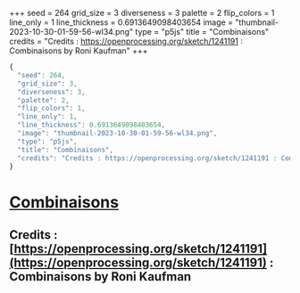 +++
seed = 264
grid_size = 3
diverseness = 3
palette = 2
flip_colors = 1
line_only = 1
line_thickness = 0.6913649098403654
image = "thumbnail-2023-10-30-01-59-56-wl34.png"
type = "p5js"
title = "Combinaisons"
credits = "Credits : https://openprocessing.org/sketch/1241191 : Combinaisons by Roni Kaufman"
+++




~~~javascript
{
  "seed": 264,
  "grid_size": 3,
  "diverseness": 3,
  "palette": 2,
  "flip_colors": 1,
  "line_only": 1,
  "line_thickness": 0.6913649098403654,
  "image": "thumbnail-2023-10-30-01-59-56-wl34.png",
  "type": "p5js",
  "title": "Combinaisons",
  "credits": "Credits : https://openprocessing.org/sketch/1241191 : Combinaisons by Roni Kaufman"
}
~~~



# [Combinaisons](https://openprocessing.org/sketch/2065396)

## Credits : [https://openprocessing.org/sketch/1241191](https://openprocessing.org/sketch/1241191) : Combinaisons by Roni Kaufman 

